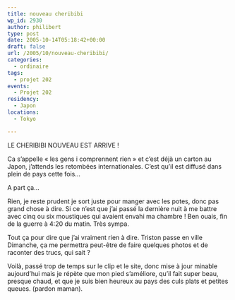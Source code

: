 ```yaml
---
title: nouveau cheribibi
wp_id: 2930
author: philibert
type: post
date: 2005-10-14T05:18:42+00:00
draft: false
url: /2005/10/nouveau-cheribibi/
categories:
  - ordinaire
tags:
  - projet 202
events:
  - Projet 202
residency:
  - Japon
locations:
  - Tokyo

---
```

LE CHERIBIBI NOUVEAU EST ARRIVE !
  
Ca s&rsquo;appelle « les gens i comprennent rien » et c&rsquo;est déjà un carton au Japon, j&rsquo;attends les retombées internationales. C&rsquo;est qu&rsquo;il est diffusé dans plein de pays cette fois&#8230; 



A part ça&#8230;
  
Rien, je reste prudent je sort juste pour manger avec les potes, donc pas grand chose à dire. Si ce n&rsquo;est que j&rsquo;ai passé la dernière nuit à me battre avec cinq ou six moustiques qui avaient envahi ma chambre ! Ben ouais, fin de la guerre à 4:20 du matin. Très sympa.

Tout ça pour dire que j&rsquo;ai vraiment rien à dire. Triston passe en ville Dimanche, ça me permettra peut-être de faire quelques photos et de raconter des trucs, qui sait ?

Voilà, passé trop de temps sur le clip et le site, donc mise à jour minable aujourd&rsquo;hui mais je répète que mon pied s&rsquo;améliore, qu&rsquo;il fait super beau, presque chaud, et que je suis bien heureux au pays des culs plats et petites queues. (pardon maman).